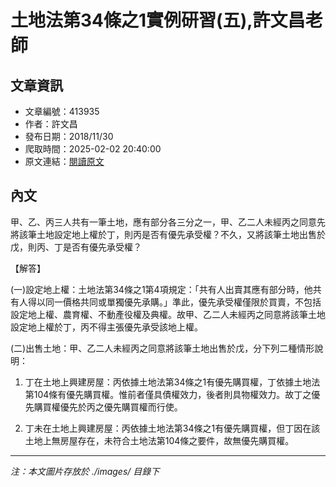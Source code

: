# 土地法第34條之1實例研習(五),許文昌老師

## 文章資訊
- 文章編號：413935
- 作者：許文昌
- 發布日期：2018/11/30
- 爬取時間：2025-02-02 20:40:00
- 原文連結：[閱讀原文](https://real-estate.get.com.tw/Columns/detail.aspx?no=413935)

## 內文
甲、乙、丙三人共有一筆土地，應有部分各三分之一，甲、乙二人未經丙之同意先將該筆土地設定地上權於丁，則丙是否有優先承受權？不久，又將該筆土地出售於戊，則丙、丁是否有優先承受權？

【解答】

(一)設定地上權：土地法第34條之1第4項規定：「共有人出賣其應有部分時，他共有人得以同一價格共同或單獨優先承購。」準此，優先承受權僅限於買賣，不包括設定地上權、農育權、不動產役權及典權。故甲、乙二人未經丙之同意將該筆土地設定地上權於丁，丙不得主張優先承受該地上權。

(二)出售土地：甲、乙二人未經丙之同意將該筆土地出售於戊，分下列二種情形說明：

1. 丁在土地上興建房屋：丙依據土地法第34條之1有優先購買權，丁依據土地法第104條有優先購買權。惟前者僅具債權效力，後者則具物權效力。故丁之優先購買權優先於丙之優先購買權而行使。

2. 丁未在土地上興建房屋：丙依據土地法第34條之1有優先購買權，但丁因在該土地上無房屋存在，未符合土地法第104條之要件，故無優先購買權。

---
*注：本文圖片存放於 ./images/ 目錄下*
